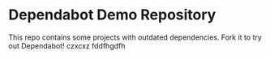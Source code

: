 # Dependabot Demo Repository

This repo contains some projects with outdated dependencies. Fork it to try out
Dependabot!
czxcxz
fddfhgdfh
